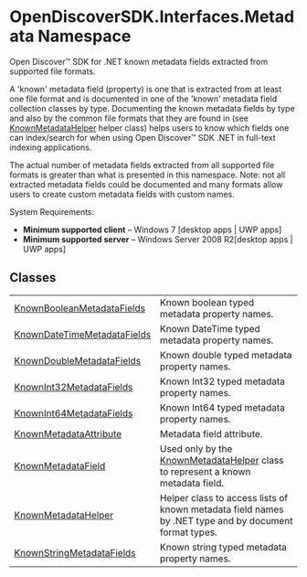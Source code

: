 # OpenDiscoverSDK.Interfaces.Metadata Namespace



Open Discover™ SDK for .NET known metadata fields extracted from supported file formats.

A 'known' metadata field (property) is one that is extracted from at least one file format and is documented in one of the 'known' metadata field collection classes by type. Documenting the known metadata fields by type and also by the common file formats that they are found in (see <a href="a94c5f4f-83d7-256c-91bc-63929ed8423b">KnownMetadataHelper</a> helper class) helps users to know which fields one can index/search for when using Open Discover™ SDK .NET in full-text indexing applications.

The actual number of metadata fields extracted from all supported file formats is greater than what is presented in this namespace. Note: not all extracted metadata fields could be documented and many formats allow users to create custom metadata fields with custom names.

System Requirements: <ul><li><strong>Minimum supported client</strong> – Windows 7 [desktop apps | UWP apps]</li><li><strong>Minimum supported server</strong> – Windows Server 2008 R2[desktop apps | UWP apps]</li></ul>






## Classes
<table>
<tr>
<td><a href="3b2b7e10-e1a6-3aee-f9dd-76bb9945e5ac">KnownBooleanMetadataFields</a></td>
<td>Known boolean typed metadata property names.</td></tr>
<tr>
<td><a href="f03e94cc-c234-355d-3bfe-9779d14de8b4">KnownDateTimeMetadataFields</a></td>
<td>Known DateTime typed metadata property names.</td></tr>
<tr>
<td><a href="35c06e81-a65e-b780-c317-e0bb0d9ad127">KnownDoubleMetadataFields</a></td>
<td>Known double typed metadata property names.</td></tr>
<tr>
<td><a href="15fed54c-da5c-04fb-e2e4-bec2f355eb86">KnownInt32MetadataFields</a></td>
<td>Known Int32 typed metadata property names.</td></tr>
<tr>
<td><a href="719305ad-2094-b3f9-5340-4d47576ca35b">KnownInt64MetadataFields</a></td>
<td>Known Int64 typed metadata property names.</td></tr>
<tr>
<td><a href="33dc8cc2-7c38-84f2-ccb5-67df92ad903c">KnownMetadataAttribute</a></td>
<td>Metadata field attribute.</td></tr>
<tr>
<td><a href="a4b5275b-c507-047c-66df-6eb5d206a3a3">KnownMetadataField</a></td>
<td>Used only by the <a href="a94c5f4f-83d7-256c-91bc-63929ed8423b">KnownMetadataHelper</a> class to represent a known metadata field.</td></tr>
<tr>
<td><a href="a94c5f4f-83d7-256c-91bc-63929ed8423b">KnownMetadataHelper</a></td>
<td>Helper class to access lists of known metadata field names by .NET type and by document format types.</td></tr>
<tr>
<td><a href="a5bc4ff5-f912-67fc-b9d8-e66a70f3896f">KnownStringMetadataFields</a></td>
<td>Known string typed metadata property names.</td></tr>
</table>